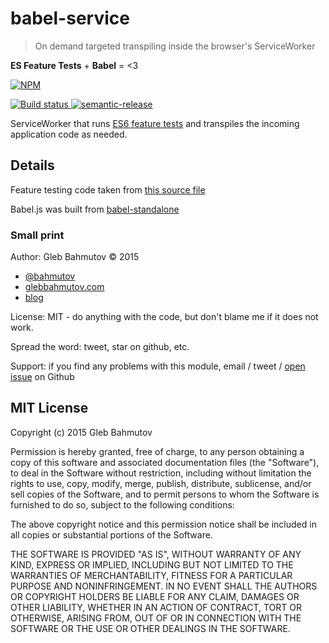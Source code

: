# babel-service
> On demand targeted transpiling inside the browser's ServiceWorker

**ES Feature Tests** + **Babel** = <3 

[![NPM][babel-service-icon] ][babel-service-url]

[![Build status][babel-service-ci-image] ][babel-service-ci-url]
[![semantic-release][semantic-image] ][semantic-url]

ServiceWorker that runs [ES6 feature tests](https://featuretests.io/) and transpiles the 
incoming application code as needed.

## Details

Feature testing code taken from 
[this source file](https://github.com/getify/es-feature-tests/blob/master/lib/featuretests.js)

Babel.js was built from [babel-standalone](https://www.npmjs.com/package/babel-standalone)

### Small print

Author: Gleb Bahmutov &copy; 2015

* [@bahmutov](https://twitter.com/bahmutov)
* [glebbahmutov.com](http://glebbahmutov.com)
* [blog](http://glebbahmutov.com/blog/)

License: MIT - do anything with the code, but don't blame me if it does not work.

Spread the word: tweet, star on github, etc.

Support: if you find any problems with this module, email / tweet /
[open issue](https://github.com/bahmutov/babel-service/issues) on Github

## MIT License

Copyright (c) 2015 Gleb Bahmutov

Permission is hereby granted, free of charge, to any person
obtaining a copy of this software and associated documentation
files (the "Software"), to deal in the Software without
restriction, including without limitation the rights to use,
copy, modify, merge, publish, distribute, sublicense, and/or sell
copies of the Software, and to permit persons to whom the
Software is furnished to do so, subject to the following
conditions:

The above copyright notice and this permission notice shall be
included in all copies or substantial portions of the Software.

THE SOFTWARE IS PROVIDED "AS IS", WITHOUT WARRANTY OF ANY KIND,
EXPRESS OR IMPLIED, INCLUDING BUT NOT LIMITED TO THE WARRANTIES
OF MERCHANTABILITY, FITNESS FOR A PARTICULAR PURPOSE AND
NONINFRINGEMENT. IN NO EVENT SHALL THE AUTHORS OR COPYRIGHT
HOLDERS BE LIABLE FOR ANY CLAIM, DAMAGES OR OTHER LIABILITY,
WHETHER IN AN ACTION OF CONTRACT, TORT OR OTHERWISE, ARISING
FROM, OUT OF OR IN CONNECTION WITH THE SOFTWARE OR THE USE OR
OTHER DEALINGS IN THE SOFTWARE.

[babel-service-icon]: https://nodei.co/npm/babel-service.png?downloads=true
[babel-service-url]: https://npmjs.org/package/babel-service
[babel-service-ci-image]: https://travis-ci.org/bahmutov/babel-service.png?branch=master
[babel-service-ci-url]: https://travis-ci.org/bahmutov/babel-service
[semantic-image]: https://img.shields.io/badge/%20%20%F0%9F%93%A6%F0%9F%9A%80-semantic--release-e10079.svg
[semantic-url]: https://github.com/semantic-release/semantic-release
